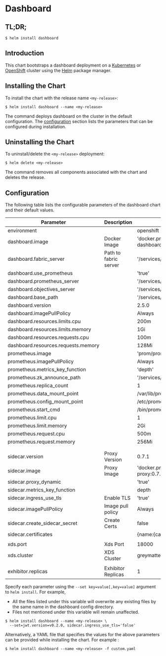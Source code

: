 # Dashboard

## TL;DR;

```console
$ helm install dashboard
```

## Introduction

This chart bootstraps a dashboard deployment on a [Kubernetes](http://kubernetes.io) or [OpenShift](https://www.openshift.com/) cluster using the [Helm](https://helm.sh) package manager.

## Installing the Chart

To install the chart with the release name `<my-release>`:

```console
$ helm install dashboard --name <my-release>
```

The command deploys dashboard on the cluster in the default configuration. The [configuration](#configuration) section lists the parameters that can be configured during installation.

## Uninstalling the Chart

To uninstall/delete the `<my-release>` deployment:

```console
$ helm delete <my-release>
```

The command removes all components associated with the chart and deletes the release.

## Configuration

The following table lists the configurable parameters of the dashboard chart and their default values.

| Parameter                           | Description           | Default                                                            |
| ----------------------------------- | --------------------- | ------------------------------------------------------------------ |
| environment                         |                       | openshift                                                          |
| dashboard.image                     | Docker Image          | 'docker.production.deciphernow.com/deciphernow/gm-dashboard:2.5.0' |
| dashboard.fabric_server             | Path to fabric server | '/services/catalog/0.3.6/'                                         |
| dashboard.use_prometheus            |                       | 'true'                                                             |
| dashboard.prometheus_server         |                       | '/services/prometheus/2.7.1/api/v1/'                               |
| dashboard.objectives_server         |                       | '/services/slo/0.4.0/'                                             |
| dashboard.base_path                 |                       | '/services/dashboard/2.5.0'                                        |
| dashboard.version                   |                       | 2.5.0                                                              |
| dashboard.imagePullPolicy           |                       | Always                                                             |
| dashboard.resources.limits.cpu      |                       | 200m                                                               |
| dashboard.resources.limits.memory   |                       | 1Gi                                                                |
| dashboard.resources.requests.cpu    |                       | 100m                                                               |
| dashboard.resources.requests.memory |                       | 128Mi                                                              |
| prometheus.image                    |                       | 'prom/prometheus:v2.7.1'                                           |
| prometheus.imagePullPolicy          |                       | Always                                                             |
| prometheus.metrics_key_function     |                       | 'depth'                                                            |
| prometheus.zk_announce_path         |                       | '/services/prometheus/2.7.1'                                       |
| prometheus.replica_count            |                       | 1                                                                  |
| prometheus.data_mount_point         |                       | /var/lib/prometheus/data                                           |
| prometheus.config_mount_point       |                       | /etc/prometheus                                                    |
| prometheus.start_cmd                |                       | /bin/prometheus                                                    |
| prometheus.limit.cpu                |                       | 1                                                                  |
| prometheus.limit.memory             |                       | 2Gi                                                                |
| prometheus.request.cpu              |                       | 500m                                                               |
| prometheus.request.memory           |                       | 256Mi                                                              |
|                                     |                       |                                                                    |
|                                     |                       |                                                                    |
| sidecar.version                     | Proxy Version         | 0.7.1                                                              |
| sidecar.image                       | Proxy Image           | 'docker.production.deciphernow.com/deciphernow/gm-proxy:0.7.1'     |
| sidecar.proxy_dynamic               |                       | 'true'                                                             |
| sidecar.metrics_key_function        |                       | depth                                                              |
| sidecar.ingress_use_tls             | Enable TLS            | 'true'                                                             |
| sidecar.imagePullPolicy             | Image pull policy     | Always                                                             |
| sidecar.create_sidecar_secret       | Create Certs          | false                                                              |
| sidecar.certificates                |                       | {name:{ca: ... , cert: ... , key ...}}                             |
|                                     |                       |                                                                    |
| xds.port                            | Xds Port              | 18000                                                              |
| xds.cluster                         | XDS Cluster           | greymatter                                                         |
|                                     |                       |                                                                    |
| exhibitor.replicas                  | Exhibitor Replicas    | 1                                                                  |

Specify each parameter using the `--set key=value[,key=value]` argument to `helm install`. For example,

- All the files listed under this variable will overwrite any existing files by the same name in the dashboard config directory.
- Files not mentioned under this variable will remain unaffected.

```console
$ helm install dashboard --name <my-release> \
  --set=jwt.version=v0.2.0, sidecar.ingress_use_tls='false'
```

Alternatively, a YAML file that specifies the values for the above parameters can be provided while installing the chart. For example :

```console
$ helm install dashboard --name <my-release> -f custom.yaml
```
